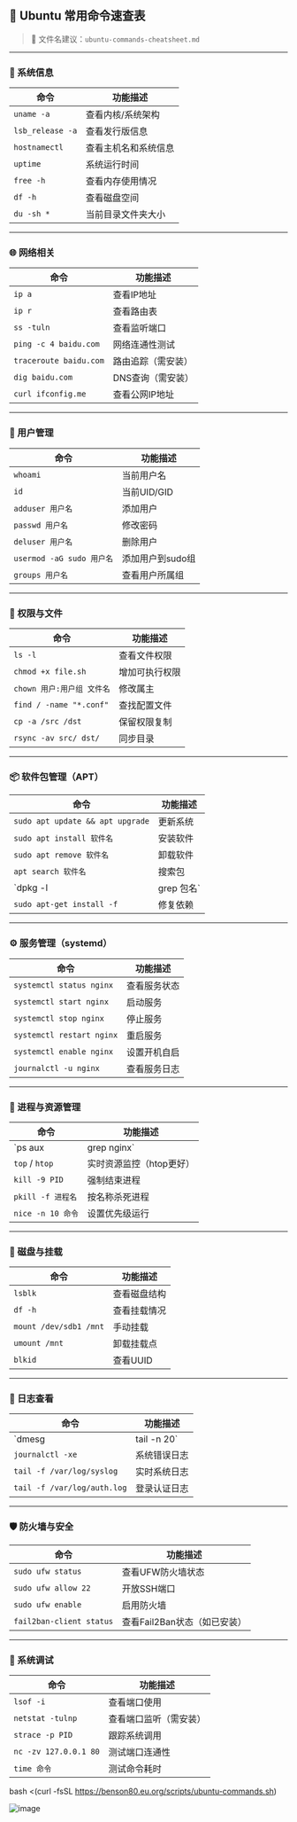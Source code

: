 ## 🐧 Ubuntu 常用命令速查表

> 📁 文件名建议：`ubuntu-commands-cheatsheet.md`

------

### 🧠 系统信息

| 命令             | 功能描述             |
| ---------------- | -------------------- |
| `uname -a`       | 查看内核/系统架构    |
| `lsb_release -a` | 查看发行版信息       |
| `hostnamectl`    | 查看主机名和系统信息 |
| `uptime`         | 系统运行时间         |
| `free -h`        | 查看内存使用情况     |
| `df -h`          | 查看磁盘空间         |
| `du -sh *`       | 当前目录文件夹大小   |



------

### 🌐 网络相关

| 命令                   | 功能描述           |
| ---------------------- | ------------------ |
| `ip a`                 | 查看IP地址         |
| `ip r`                 | 查看路由表         |
| `ss -tuln`             | 查看监听端口       |
| `ping -c 4 baidu.com`  | 网络连通性测试     |
| `traceroute baidu.com` | 路由追踪（需安装） |
| `dig baidu.com`        | DNS查询（需安装）  |
| `curl ifconfig.me`     | 查看公网IP地址     |



------

### 👤 用户管理

| 命令                      | 功能描述         |
| ------------------------- | ---------------- |
| `whoami`                  | 当前用户名       |
| `id`                      | 当前UID/GID      |
| `adduser 用户名`          | 添加用户         |
| `passwd 用户名`           | 修改密码         |
| `deluser 用户名`          | 删除用户         |
| `usermod -aG sudo 用户名` | 添加用户到sudo组 |
| `groups 用户名`           | 查看用户所属组   |



------

### 🔐 权限与文件

| 命令                       | 功能描述       |
| -------------------------- | -------------- |
| `ls -l`                    | 查看文件权限   |
| `chmod +x file.sh`         | 增加可执行权限 |
| `chown 用户:用户组 文件名` | 修改属主       |
| `find / -name "*.conf"`    | 查找配置文件   |
| `cp -a /src /dst`          | 保留权限复制   |
| `rsync -av src/ dst/`      | 同步目录       |



------

### 📦 软件包管理（APT）

| 命令                             | 功能描述   |
| -------------------------------- | ---------- |
| `sudo apt update && apt upgrade` | 更新系统   |
| `sudo apt install 软件名`        | 安装软件   |
| `sudo apt remove 软件名`         | 卸载软件   |
| `apt search 软件名`              | 搜索包     |
| `dpkg -l                         | grep 包名` |
| `sudo apt-get install -f`        | 修复依赖   |



------

### ⚙️ 服务管理（systemd）

| 命令                      | 功能描述     |
| ------------------------- | ------------ |
| `systemctl status nginx`  | 查看服务状态 |
| `systemctl start nginx`   | 启动服务     |
| `systemctl stop nginx`    | 停止服务     |
| `systemctl restart nginx` | 重启服务     |
| `systemctl enable nginx`  | 设置开机自启 |
| `journalctl -u nginx`     | 查看服务日志 |



------

### 🧮 进程与资源管理

| 命令              | 功能描述                 |
| ----------------- | ------------------------ |
| `ps aux           | grep nginx`              |
| `top` / `htop`    | 实时资源监控（htop更好） |
| `kill -9 PID`     | 强制结束进程             |
| `pkill -f 进程名` | 按名称杀死进程           |
| `nice -n 10 命令` | 设置优先级运行           |



------

### 🧱 磁盘与挂载

| 命令                   | 功能描述     |
| ---------------------- | ------------ |
| `lsblk`                | 查看磁盘结构 |
| `df -h`                | 查看挂载情况 |
| `mount /dev/sdb1 /mnt` | 手动挂载     |
| `umount /mnt`          | 卸载挂载点   |
| `blkid`                | 查看UUID     |



------

### 🧾 日志查看

| 命令                        | 功能描述     |
| --------------------------- | ------------ |
| `dmesg                      | tail -n 20`  |
| `journalctl -xe`            | 系统错误日志 |
| `tail -f /var/log/syslog`   | 实时系统日志 |
| `tail -f /var/log/auth.log` | 登录认证日志 |



------

### 🛡️ 防火墙与安全

| 命令                     | 功能描述                     |
| ------------------------ | ---------------------------- |
| `sudo ufw status`        | 查看UFW防火墙状态            |
| `sudo ufw allow 22`      | 开放SSH端口                  |
| `sudo ufw enable`        | 启用防火墙                   |
| `fail2ban-client status` | 查看Fail2Ban状态（如已安装） |



------

### 🔧 系统调试

| 命令                  | 功能描述               |
| --------------------- | ---------------------- |
| `lsof -i`             | 查看端口使用           |
| `netstat -tulnp`      | 查看端口监听（需安装） |
| `strace -p PID`       | 跟踪系统调用           |
| `nc -zv 127.0.0.1 80` | 测试端口连通性         |
| `time 命令`           | 测试命令耗时           |

bash <(curl -fsSL https://benson80.eu.org/scripts/ubuntu-commands.sh)

![image](https://github.com/user-attachments/assets/4a101d29-d48e-4d50-9406-48fb6b9daf26)
